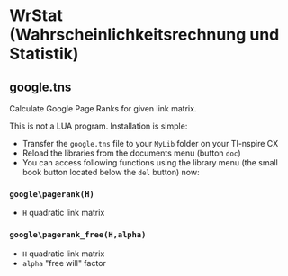 # WrStat (Wahrscheinlichkeitsrechnung und Statistik)

## google.tns
Calculate Google Page Ranks for given link matrix.

This is not a LUA program. Installation is simple:

* Transfer the `google.tns` file to your `MyLib` folder on your TI-nspire CX
* Reload the libraries from the documents menu (button `doc`)
* You can access following functions using the library menu (the small book button located below the `del` button) now:

### `google\pagerank(H)`
* `H` quadratic link matrix

### `google\pagerank_free(H,alpha)`
* `H` quadratic link matrix
* `alpha` "free will" factor
